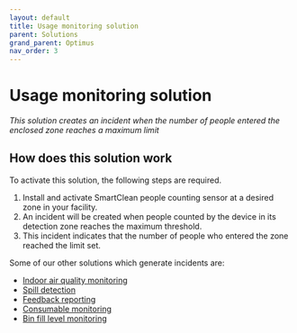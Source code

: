 ```yaml
---
layout: default
title: Usage monitoring solution
parent: Solutions
grand_parent: Optimus
nav_order: 3
---
```

# Usage monitoring solution
*This solution creates an incident when the number of people entered the enclosed zone reaches a maximum limit*

## How does this solution work
To activate this solution, the following steps are required.

1. Install and activate SmartClean people counting sensor at a desired zone in your facility.
2. An incident will be created when people counted by the device in its detection zone reaches the maximum threshold.
3. This incident indicates that the number of people who entered the zone reached the limit set.

Some of our other solutions which generate incidents are:
- [Indoor air quality monitoring](/vcs_aq.html)
- [Spill detection](/vcs_wd.html)
- [Feedback reporting](/vcs_fd.html)
- [Consumable monitoring](/vcs_cmd.html)
- [Bin fill level monitoring](/vcs_bin.html)
